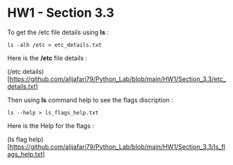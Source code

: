 # HW1 - Section 3.3

To get the /etc file details using **ls** :

```
ls -alh /etc > etc_details.txt
```

Here is the **/etc** file details :

(/etc details)[https://github.com/alijafari79/Python_Lab/blob/main/HW1/Section_3.3/etc_details.txt]

Then using **ls** command help to see the flags discription :

```
ls --help > ls_flags_help.txt
```

Here is the Help for the flags :

(ls flag help)[https://github.com/alijafari79/Python_Lab/blob/main/HW1/Section_3.3/ls_flags_help.txt]
